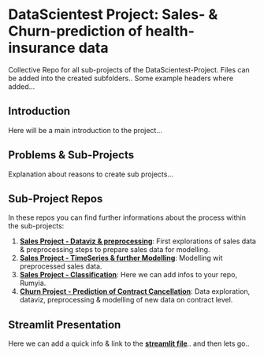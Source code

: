 # DataScientest Project: Sales- & Churn-prediction of health-insurance data
Collective Repo for all sub-projects of the DataScientest-Project.
Files can be added into the created subfolders..
Some example headers where added...

## Introduction
Here will be a main introduction to the project...

## Problems & Sub-Projects
Explanation about reasons to create sub projects...

## Sub-Project Repos
In these repos you can find further informations about the process within the sub-projects:
1. __[Sales Project - Dataviz & preprocessing](https://github.com/JonathanPablo/SalesProject)__: First explorations of sales data & preprocessing steps to prepare sales data for modelling.
2. __[Sales Project - TimeSeries & further Modelling](https://github.com/tis294/Sales_TimeSeries)__: Modelling wit preprocessed sales data.
3. __[Sales Project - Classification](https://github.com/RumiyaAlMeri/Rumi)__: Here we can add infos to your repo, Rumyia.
4. __[Churn Project - Prediction of Contract Cancellation](https://github.com/tis294/Sales_TimeSeries)__: Data exploration, dataviz, preprocessing & modelling of new data on contract level. 

## Streamlit Presentation
Here we can add a quick info & link to the __[streamlit file](https://github.com/JonathanPablo/DataScientest_Sales-Churn_Project/blob/main/Streamlit/readme.md)__.. and then lets go.. 
